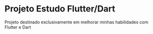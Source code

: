 # Projeto Estudo Flutter/Dart

 Projeto destinado exclusivamente em melhorar minhas habilidades com Flutter e Dart
